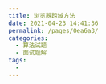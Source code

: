 ```yaml
---
title: 浏览器跨域方法
date: 2021-04-23 14:41:36
permalink: /pages/0ea6a3/
categories:
  - 算法试题
  - 面试题解
tags:
  -
---
```

